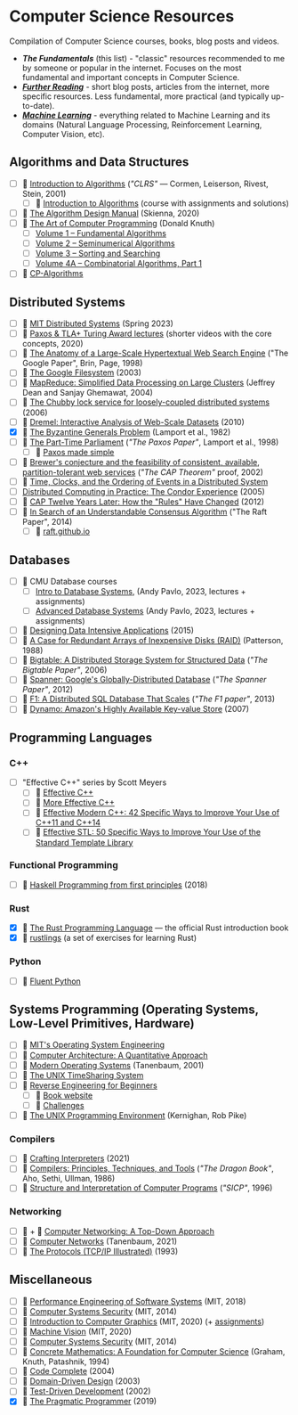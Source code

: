 # Computer Science Resources

Compilation of Computer Science courses, books, blog posts and videos.

- _**The Fundamentals**_ (this list) - "classic" resources recommended to
  me by someone or popular in the internet. Focuses on the most fundamental and
  important concepts in Computer Science.
- [_**Further Reading**_](/further-reading.md) - short blog posts, articles
  from the internet, more specific resources. Less fundamental, more practical
  (and typically up-to-date).
- [_**Machine Learning**_](/machine-learning.md) - everything related to Machine
  Learning and its domains (Natural Language Processing, Reinforcement Learning,
  Computer Vision, etc).

## Algorithms and Data Structures

- [ ] 📖 [Introduction to Algorithms](https://www.goodreads.com/book/show/108986.Introduction_to_Algorithms) (_"CLRS"_ &mdash; Cormen, Leiserson, Rivest, Stein, 2001)
  - [ ] 🎥 [Introduction to Algorithms](https://ocw.mit.edu/courses/6-006-introduction-to-algorithms-spring-2020/) (course with assignments and solutions)
- [ ] 📖 [The Algorithm Design Manual](https://www.algorist.com/) (Skienna, 2020)
- [ ] 📖 [The Art of Computer Programming](https://www-cs-faculty.stanford.edu/~knuth/taocp.html) (Donald Knuth)
  - [ ] [Volume 1 – Fundamental Algorithms](https://www.goodreads.com/book/show/112247.The_Art_of_Computer_Programming_Volume_1)
  - [ ] [Volume 2 – Seminumerical Algorithms](https://www.goodreads.com/book/show/112246.The_Art_of_Computer_Programming_Volume_2)
  - [ ] [Volume 3 – Sorting and Searching](https://www.goodreads.com/book/show/363999.The_Art_of_Computer_Programming)
  - [ ] [Volume 4A – Combinatorial Algorithms, Part 1](https://www.goodreads.com/book/show/9412211-the-art-of-computer-programming-volume-4a)
- [ ] 🔗 [CP-Algorithms](https://cp-algorithms.com/index.html)

## Distributed Systems

- [ ] 🎥 [MIT Distributed Systems](https://pdos.csail.mit.edu/6.824/schedule.html) (Spring 2023)
- [ ] 🎥 [Paxos & TLA+ Turing Award lectures](https://lamport.azurewebsites.net/tla/paxos-algorithm.html) (shorter videos with the core concepts, 2020)
- [ ] 📄 [The Anatomy of a Large-Scale Hypertextual Web Search Engine](https://storage.googleapis.com/pub-tools-public-publication-data/pdf/334.pdf) ("The Google Paper", Brin, Page, 1998)
- [ ] 📄 [The Google Filesystem](https://static.googleusercontent.com/media/research.google.com/en//archive/gfs-sosp2003.pdf) (2003)
- [ ] 📄 [MapReduce: Simplified Data Processing on Large Clusters](https://static.googleusercontent.com/media/research.google.com/en//archive/mapreduce-osdi04.pdf) (Jeffrey Dean and Sanjay Ghemawat, 2004)
- [ ] 📄 [The Chubby lock service for loosely-coupled distributed systems](https://static.googleusercontent.com/media/research.google.com/en//archive/chubby-osdi06.pdf) (2006)
- [ ] 📄 [Dremel: Interactive Analysis of Web-Scale Datasets](https://static.googleusercontent.com/media/research.google.com/en//pubs/archive/36632.pdf) (2010)
- [x] 📄 [The Byzantine Generals Problem](https://www.microsoft.com/en-us/research/uploads/prod/2016/12/The-Byzantine-Generals-Problem.pdf) (Lamport et al., 1982)
- [ ] 📄 [The Part-Time Parliament](https://lamport.azurewebsites.net/pubs/lamport-paxos.pdf) (_"The Paxos Paper"_, Lamport et al., 1998)
  - [ ] 📄 [Paxos made simple](https://lamport.azurewebsites.net/pubs/paxos-simple.pdf)
- [ ] 📄 [Brewer's conjecture and the feasibility of consistent, available, partition-tolerant web services](https://users.ece.cmu.edu/~adrian/731-sp04/readings/GL-cap.pdf) (_"The CAP Theorem"_ proof, 2002)
- [ ] 📄 [Time, Clocks, and the Ordering of Events in a Distributed System](https://lamport.azurewebsites.net/pubs/time-clocks.pdf)
- [ ] [Distributed Computing in Practice: The Condor Experience](https://chtc.cs.wisc.edu/doc/condor-practice.pdf) (2005)
- [ ] 📄 [CAP Twelve Years Later: How the "Rules" Have Changed](https://sites.cs.ucsb.edu/~rich/class/cs293b-cloud/papers/brewer-cap.pdf) (2012)
- [ ] 📄 [In Search of an Understandable Consensus Algorithm](https://raft.github.io/raft.pdf) ("The Raft Paper", 2014)
  - [ ] 🔗 [raft.github.io](https://raft.github.io/raft.pdf)

## Databases

- [ ] 🎥 CMU Database courses
  - [ ] [Intro to Database Systems](https://15445.courses.cs.cmu.edu/fall2023/), (Andy Pavlo, 2023, lectures + assignments)
  - [ ] [Advanced Database Systems](https://15721.courses.cs.cmu.edu/spring2023/) (Andy Pavlo, 2023, lectures + assignments)
- [ ] 📖 [Designing Data Intensive Applications](https://www.goodreads.com/book/show/23463279-designing-data-intensive-applications) (2015)
- [ ] 📄 [A Case for Redundant Arrays of Inexpensive Disks (RAID)](http://web.mit.edu/6.033/2015/wwwdocs/papers/Patterson88.pdf) (Patterson, 1988)
- [ ] 📄 [Bigtable: A Distributed Storage System for Structured Data](https://static.googleusercontent.com/media/research.google.com/en//archive/bigtable-osdi06.pdf) (_"The Bigtable Paper"_, 2006)
- [ ] 📄 [Spanner: Google's Globally-Distributed Database](http://static.googleusercontent.com/media/research.google.com/en//pubs/archive/39966.pdf) (_"The Spanner Paper"_, 2012)
- [ ] 📄 [F1: A Distributed SQL Database That Scales](https://static.googleusercontent.com/media/research.google.com/en//pubs/archive/41344.pdf) (_"The F1 paper"_, 2013)
- [ ] 📄 [Dynamo: Amazon's Highly Available Key-value Store](https://www.allthingsdistributed.com/files/amazon-dynamo-sosp2007.pdf) (2007)

## Programming Languages

### C++

- [ ] "Effective C++" series by Scott Meyers
  - [ ] 📖 [Effective C++](https://www.goodreads.com/book/show/105125.Effective_C_)
  - [ ] 📖 [More Effective C++](https://www.goodreads.com/book/show/105123.More_Effective_C_)
  - [ ] 📖 [Effective Modern C++: 42 Specific Ways to Improve Your Use of C++11 and C++14](https://www.goodreads.com/book/show/22800553-effective-modern-c)
  - [ ] 📖 [Effective STL: 50 Specific Ways to Improve Your Use of the Standard Template Library](https://www.goodreads.com/book/show/105124.Effective_STL)

### Functional Programming

- [ ] 📖 [Haskell Programming from first principles](https://haskellbook.com) (2018)

### Rust

- [x] 📖 [The Rust Programming Language](https://doc.rust-lang.org/book/) &mdash; the official Rust introduction book
- [x] 🔗 [rustlings](https://github.com/rust-lang/rustlings) (a set of exercises for learning Rust)

### Python

- [ ] 📖 [Fluent Python](https://www.goodreads.com/book/show/60733158-fluent-python)

## Systems Programming (Operating Systems, Low-Level Primitives, Hardware)

- [ ] 🎥 [MIT's Operating System Engineering](https://pdos.csail.mit.edu/6.S081/2022/schedule.html)
- [ ] 📖 [Computer Architecture: A Quantitative Approach](https://www.goodreads.com/book/show/70135.Computer_Architecture)
- [ ] 📖 [Modern Operating Systems](https://www.goodreads.com/book/show/166195.Modern_Operating_Systems) (Tanenbaum, 2001)
- [ ] 📖 [The UNIX TimeSharing System](https://dsf.berkeley.edu/cs262/unix.pdf)
- [ ] 📖 [Reverse Engineering for Beginners](https://www.goodreads.com/book/show/25391593-reverse-engineering-for-beginners)
  - [ ] 🔗 [Book website](https://beginners.re/)
  - [ ] 🔗 [Challenges](https://challenges.re/)
- [ ] 📖 [The UNIX Programming Environment](https://www.goodreads.com/book/show/337338.The_UNIX_Programming_Environment) (Kernighan, Rob Pike)

### Compilers

- [ ] 📖 [Crafting Interpreters](https://www.goodreads.com/book/show/58661468-crafting-interpreters) (2021)
- [ ] 📖 [Compilers: Principles, Techniques, and Tools](https://www.goodreads.com/book/show/703102.Compilers) (_"The Dragon Book"_, Aho, Sethi, Ullman, 1986)
- [ ] 📖 [Structure and Interpretation of Computer Programs](https://www.goodreads.com/book/show/43713.Structure_and_Interpretation_of_Computer_Programs) (_"SICP"_, 1996)

### Networking

- [ ] 🎥 + 📖 [Computer Networking: A Top-Down Approach](https://gaia.cs.umass.edu/kurose_ross/online_lectures.htm)
- [ ] 📖 [Computer Networks](https://goodreads.com/book/show/166190.Computer_Networks) (Tanenbaum, 2021)
- [ ] 📖 [The Protocols (TCP/IP Illustrated)](https://www.goodreads.com/book/show/505560.The_Protocols) (1993)

## Miscellaneous

- [ ] 🎥 [Performance Engineering of Software Systems](https://ocw.mit.edu/courses/6-172-performance-engineering-of-software-systems-fall-2018/) (MIT, 2018)
- [ ] 🎥 [Computer Systems Security](https://ocw.mit.edu/courses/6-858-computer-systems-security-fall-2014/) (MIT, 2014)
- [ ] 🎥 [Introduction to Computer Graphics](https://youtube.com/playlist?list=PLQ3UicqQtfNuBjzJ-KEWmG1yjiRMXYKhh) (MIT, 2020) (+ [assignments](https://ocw.mit.edu/courses/6-837-computer-graphics-fall-2012/pages/assignments/))
- [ ] 🎥 [Machine Vision](https://ocw.mit.edu/courses/6-801-machine-vision-fall-2020/) (MIT, 2020)
- [ ] 🎥 [Computer Systems Security](https://ocw.mit.edu/courses/6-858-computer-systems-security-fall-2014/) (MIT, 2014)
- [ ] 📖 [Concrete Mathematics: A Foundation for Computer Science](https://www.goodreads.com/book/show/112243.Concrete_Mathematics) (Graham, Knuth, Patashnik, 1994)
- [ ] 📖 [Code Complete](https://www.goodreads.com/book/show/21899045-code-complete) (2004)
- [ ] 📖 [Domain-Driven Design](https://www.goodreads.com/book/show/179133.Domain_Driven_Design) (2003)
- [ ] 📖 [Test-Driven Development](https://www.goodreads.com/book/show/387190.Test_Driven_Development) (2002)
- [x] 📖 [The Pragmatic Programmer](https://www.goodreads.com/en/book/show/4099.The_Pragmatic_Programmer) (2019)
